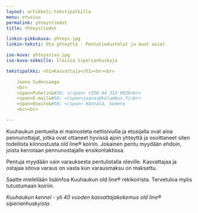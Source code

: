 ```yaml
---
layout: artikkeli-tekstipalkilla
menu: etusivu
permalink: yhteystiedot
title: Yhteystiedot

linkin-pikkukuva: yhteys.jpg
linkin-teksti: Ota yhteyttä - Pentutiedustelut ja muut asiat

iso-kuva: yhteyssivu.jpg
iso-kuva-sokeille: Iloisia siperianhuskyja

tekstipalkki: <h1>Kasvattaja</h1><br><br>

    Jaana Sudensaaga
    <br>
    <span>Puhelin&#58; </span> +358 44 313 0028<br>
    <span>E-mail&#58; </span>jaanas@kolumbus.fi<br>
    <span>Osoite&#58; </span> Häntälä, Somero
    <br><br>

---
```

Kuuhaukun pentueita ei mainosteta 
nettisivuilla ja etusijalla ovat aina pennunottajat, 
jotka ovat ottaneet hyvissä ajoin yhteyttä ja osoittaneet 
siten todellista kiinnostusta old line® koiriin. Jokainen pentu myydään 
ehdoin, joista kerrotaan pennunostajalle ensikontaktissa. 
									
Pentuja myydään vain varauksesta pentulistalla oleville. Kasvattajaa
ja ostajaa sitova varaus on vasta kun varausmaksu on maksettu.

Saatte mielellään lisäinfoa Kuuhaukun old line® rekikoirista.
Tervetuloa myös tutustumaan koiriin.
								
*Kuuhaukun kennel - yli 40 vuoden kasvattajakokemus old line® siperianhuskyista.*


